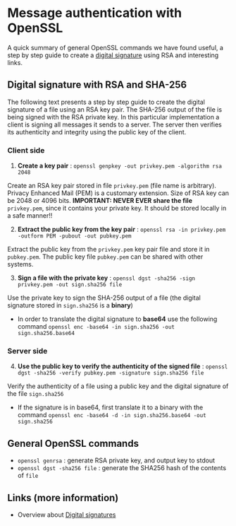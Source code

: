 # Message authentication with OpenSSL
A quick summary of general OpenSSL commands we have found useful, a step by step guide to create a [digital signature](https://en.wikipedia.org/wiki/Digital_signature) using RSA and interesting links.

## Digital signature with RSA and SHA-256
The following text presents a step by step guide to create the digital signature of a file using an RSA key pair. The SHA-256 output of the file is being signed with the RSA private key. In this particular implementation a client is signing all messages it sends to a server. The server then verifies its authenticity and integrity using the public key of the client.

### Client side
1. **Create a key pair** : ```openssl genpkey -out privkey.pem -algorithm rsa 2048``` 

Create an RSA key pair stored in file `privkey.pem` (file name is arbitrary). Privacy Enhanced Mail (PEM) is a customary extension. Size of RSA key can be 2048 or 4096 bits. **IMPORTANT: NEVER EVER share the file** `privkey.pem`, since it contains your private key. It should be stored locally in a safe manner!!

2. **Extract the public key from the key pair** : ```openssl rsa -in privkey.pem -outform PEM -pubout -out pubkey.pem``` 

Extract the public key from the `privkey.pem` key pair file and store it in `pubkey.pem`. The public key file `pubkey.pem` can be shared with other systems.

3. **Sign a file with the private key** : ```openssl dgst -sha256 -sign privkey.pem -out sign.sha256 file```

Use the private key to sign the SHA-256 output of a file (the digital signature stored in `sign.sha256` is a **binary**)
- In order to translate the digital signature to **base64** use the following command ```openssl enc -base64 -in sign.sha256 -out sign.sha256.base64```

### Server side
4. **Use the public key to verify the authenticity of the signed file** : ```openssl dgst -sha256 -verify pubkey.pem -signature sign.sha256 file``` 

Verify the authenticity of a file using a public key and the digital signature of the file `sign.sha256`
- If the signature is in base64, first translate it to a binary with the command ```openssl enc -base64 -d -in sign.sha256.base64 -out sign.sha256```

## General OpenSSL commands
* ```openssl genrsa``` : generate RSA private key, and output key to stdout
* ```openssl dgst -sha256 file``` : generate the SHA256 hash of the contents of `file`

## Links (more information)
* Overview about [Digital signatures](https://opensource.com/article/19/6/cryptography-basics-openssl-part-2)
